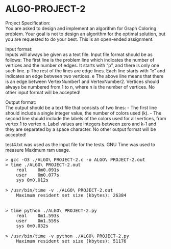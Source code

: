 # ALGO-PROJECT-2

Project Specification:  
You are asked to design and implement an algorithm for Graph Coloring problem.
Your goal is not to design an algorithm for the optimal solution, but you are requested to do your best. This is an open-ended assignment.

Input format:  
  Inputs will always be given as a text file. Input file format should be as follows:
	The first line is the problem line which indicates the number of vertices and the number of edges. It starts with “p”, and there is only one such line.
	p <NumVertices> <NumEdges>The rest of the lines are edge lines. Each line starts with “e” and indicates an edge between two vertices.
	e <VertexNumber1> <VertexNumber2>
	The above line means that there is an edge between VertexNumber1 and VertexNumber2.
	Vertices should always be numbered from 1 to n, where n is the number of vertices.
	No other input format will be accepted!

Output format:  
  The output should be a text file that consists of two lines:
	- The first line should include a single integer value, the number of colors used (k).
	- The second line should include the labels of the colors used for all vertices, from vertex 1 to vertex n. Label values are integers between zero and k-1 and they are separated by a space character.
	No other output format will be accepted!

	

test4.txt was used as the input file for the tests.
GNU Time was used to measure Maximum ram usage.
<pre>
> gcc -O3 ./ALGO\ PROJECT-2.c -o ALGO\ PROJECT-2.out  
> time ./ALGO\ PROJECT-2.out  
	real	0m0.091s  
	user	0m0.077s  
	sys	0m0.012s  

> /usr/bin/time -v ./ALGO\ PROJECT-2.out  
	Maximum resident set size (kbytes): 26384


> time python ./ALGO\ PROJECT-2.py  
	real	0m1.593s
	user	0m1.559s
	sys	0m0.032s

> /usr/bin/time -v python ./ALGO\ PROJECT-2.py  
	Maximum resident set size (kbytes): 51176
</pre>
